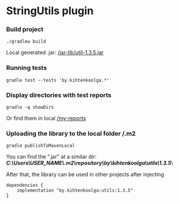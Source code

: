 # StringUtils plugin
### Build project
```
./gradlew build
```
Local generated .jar: [/jar-lib/util-1.3.5.jar](/jar-lib)
### Running tests
```
gradle test --tests 'by.kihtenkoolga.*'
```
### Display directories with test reports
```
gradle -q showDirs
```
Or find them in local [/my-reports](/my-reports)
### Uploading the library to the local folder /.m2
```
gradle publishToMavenLocal
```
You can find the ".jar" at a similar dir:
___C:\Users\USER_NAME\\.m2\repository\by\kihtenkoolga\utils\1.3.5___\

After that, the library can be used in other projects after injecting 
```
dependencies {
    implementation "by.kihtenkoolga:utils:1.3.5"
}
```
